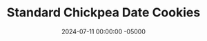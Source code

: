 ---
layout: post
title:  "Standard Chickpea Date Cookies"
date:   2024-07-11 00:00:00 -05000
categories: 
- Recipes
- Healthier Dessert
permalink: /recipes/chickpea-date-cookies
image: /assets/Food/Healthier Dessert/Chickpea Date Cookie/chickpea-date-cover.jpg
ing: chickpeadatecookie-ing
facts: chickpeadatecookie-facts
section1: 
start2: 
section2: 
start3: 
section3: 
start4: 
section4: 
start5: 
section5: 
Prep: 16
Rest: 
Cook: 14
Source1: https://m.youtube.com/watch?v=xr9EirwjC1A&pp=ygUUaGVhbHRoeSB2ZWdhbiBlYXRpbmc%3D
Source2:
whisk: https://s.samsungfood.com/9sbZQ
tags: 
- almond butter
- chocolate chips
- gluten free
- vanilla
- cookie
- nuts
- almonds
- date
- sugar free
- beans
- chickpeas
- garbanzo beans
Description: Delicious cookies made from a base of beans, dates, and natural nut butter.  Sugar free (depending on your chocolate) and oil free.  They can be vegan too (swap the milk for water and use vegan chocolate).  This is variation 1 - a standard chocolate chip cookie version. I have two other types of these cookies - <a href="/recipes/protein-chickpea-date-cookies">Peanut Protein Bean Cookies</a> and <a href="/recipes/double-chocolate-chickpea-date-cookies">Double Chocolate Chickpea Cookies</a>.  Make them all and taste test them to see which ones you like the best!
Instructions: 
- Preheat your oven to 350F, and line a cookie sheet with parchment paper.<br><br>

- Add the beans, dates, nut butter, milk (or water), vanilla, and salt to a food processor and blend until smooth<br><br>
- <center><img src="/assets/Food/Healthier Dessert/Chickpea Date Cookie/chickpea-date-unblended.jpg" alt="" class="instruction-image"></center><br>

- Add in baking soda and blend briefly, until just combined. Stir in the chocolate chips with a silicone spatula. The batter should be very loose for a cookie dough.  You can refrigerate for about 30 minutes to harden it if you desire<br><br>
- <center><img src="/assets/Food/Healthier Dessert/Chickpea Date Cookie/chickpea-date-blended.jpg" alt="" class="instruction-image"></center><br>

- Using a cookie scoop (mine is 1.5 tbsp), scoop the cookie dough onto to the pan. These cookies won't flatten or spread as they bake, and will only puff up slightly. Flatten to as wide as you'd like the finished cookies to be<br><br>
- <center><img src="/assets/Food/Healthier Dessert/Chickpea Date Cookie/chickpea-date-raw.jpg" alt="" class="instruction-image"></center><br>

- Bake for about 14 minutes at 350F, or until the tops and edges are lightly golden brown and the cookies are set to the touch<br><br>
- <center><img src="/assets/Food/Healthier Dessert/Chickpea Date Cookie/chickpea-date-raw.jpg" alt="" class="instruction-image"></center><br>

- Let cool on the pan for a few minutes to harden, then transfer to a wire rack to cool completely<br><br>
- <center><img src="/assets/Food/Healthier Dessert/Chickpea Date Cookie/chickpea-date-cool.jpg" alt="" class="instruction-image"></center>
---